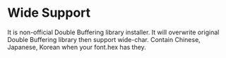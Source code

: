 # Wide Support

It is non-official Double Buffering library installer. It will overwrite original Double Buffering library then support wide-char. Contain Chinese, Japanese, Korean when your font.hex has they.